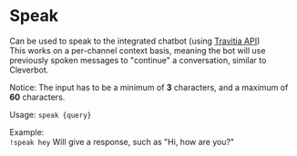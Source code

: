 <h1>Speak</h1>

Can be used to speak to the integrated chatbot (using <a href="https://pypi.org/project/async-cleverbot/">Travitia API</a>)<br>
This works on a per-channel context basis, meaning the bot will use previously spoken messages to "continue" a conversation, similar to Cleverbot.

Notice: The input has to be a minimum of **3** characters, and a maximum of **60** characters.

Usage:  <code>speak {query}</code>

Example:<br> 
<code>!speak hey</code> Will give a response, such as "Hi, how are you?"<br>
